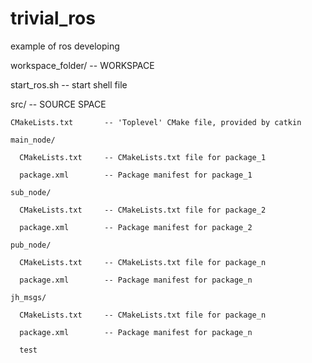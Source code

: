 # trivial_ros
example of ros 
developing


workspace_folder/        -- WORKSPACE

start_ros.sh              -- start shell file

  src/                   -- SOURCE SPACE
  
    CMakeLists.txt       -- 'Toplevel' CMake file, provided by catkin
    
    main_node/
    
      CMakeLists.txt     -- CMakeLists.txt file for package_1
      
      package.xml        -- Package manifest for package_1
      
    sub_node/
    
      CMakeLists.txt     -- CMakeLists.txt file for package_2
      
      package.xml        -- Package manifest for package_2
      
    pub_node/
    
      CMakeLists.txt     -- CMakeLists.txt file for package_n
      
      package.xml        -- Package manifest for package_n
      
    jh_msgs/
    
      CMakeLists.txt     -- CMakeLists.txt file for package_n
      
      package.xml        -- Package manifest for package_n

      test
      
      
      
      
      
